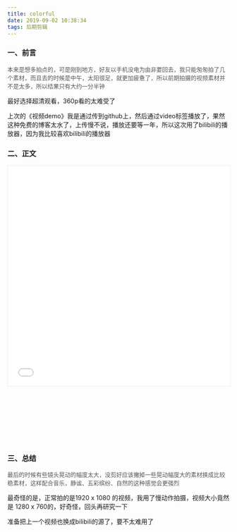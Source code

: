 ```yaml
---
title: colorful
date: 2019-09-02 10:38:34
tags: 后期剪辑
---
```


### 一、前言
<p style='font-size:13px;color:#565656'>
本来是想多拍点的，可是刚到地方，好友以手机没电为由非要回去，我只能匆匆拍了几个素材，而且去的时候是中午，太阳很足，就更加疲惫了，所以前期拍摄的视频素材并不是太多，所以结果只有大约一分半钟

最好选择超清观看，360p看的太难受了

上次的《视频demo》我是通过传到github上，然后通过video标签播放了，果然这种免费的博客太水了，上传慢不说，播放还要等一年，所以这次用了bilibili的播放器，因为我比较喜欢bilibili的播放器
</p>

### 二、正文


<div style='height: 500px; width: 100%;margin-bottom:150px;border:1px solid #eee;line-height:0;'>
<iframe style='height:100%;width:100%'  src="//player.bilibili.com/player.html?aid=66304386&cid=114997900&page=1" scrolling="no" border="0" frameborder="no" framespacing="0" allowfullscreen="true"> </iframe>
</div>

### 三、总结

<p style='font-size:13px;color:#565656'>
最后的时候有些镜头晃动的幅度太大，没剪好应该撇掉一些晃动幅度大的素材换成比较稳素材，这样配合音乐，静谧、五彩缤纷、自然的这种感觉会更强烈

最奇怪的是，正常拍的是1920 x 1080 的视频，我用了慢动作拍摄，视频大小竟然是 1280 x 760的，好奇怪，回头再研究一下


准备把上一个视频也换成bilibili的源了，要不太难用了
</p>


